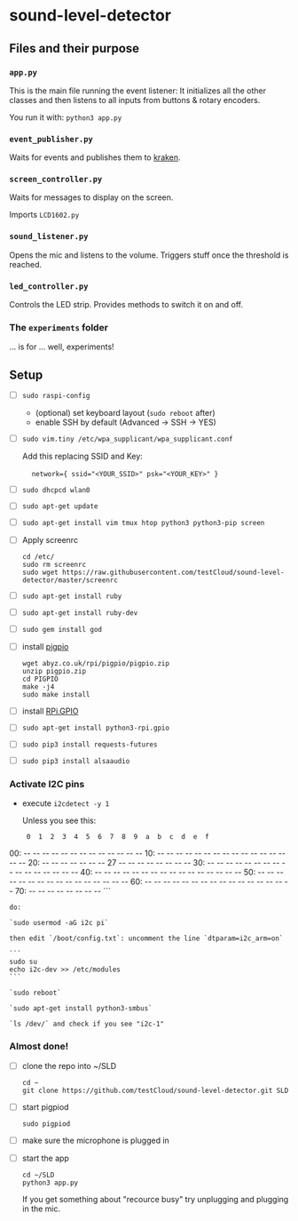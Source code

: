 # sound-level-detector

## Files and their purpose

### `app.py`

This is the main file running the event listener: It initializes all the other classes and then
listens to all inputs from buttons & rotary encoders.

You run it with: `python3 app.py`

### `event_publisher.py`

Waits for events and publishes them to [kraken](https://github.com/testCloud/kraken).

### `screen_controller.py`

Waits for messages to display on the screen.

Imports `LCD1602.py`

### `sound_listener.py`

Opens the mic and listens to the volume. Triggers stuff once the threshold is reached.

### `led_controller.py`

Controls the LED strip. Provides methods to switch it on and off.

### The `experiments` folder

... is for ... well, experiments!


## Setup

* [ ] `sudo raspi-config`

    - (optional) set keyboard layout (`sudo reboot` after)
    - enable SSH by default (Advanced -> SSH -> YES)

* [ ] `sudo vim.tiny /etc/wpa_supplicant/wpa_supplicant.conf`

    Add this replacing SSID and Key:

    ```
    network={
      ssid="<YOUR_SSID>"
      psk="<YOUR_KEY>"
    }
    ```

* [ ] `sudo dhcpcd wlan0`

* [ ] `sudo apt-get update`

* [ ] `sudo apt-get install vim tmux htop python3 python3-pip screen`

* [ ] Apply screenrc

    ```
    cd /etc/
    sudo rm screenrc
    sudo wget https://raw.githubusercontent.com/testCloud/sound-level-detector/master/screenrc
    ```
* [ ] `sudo apt-get install ruby`

* [ ] `sudo apt-get install ruby-dev`

* [ ] `sudo gem install god`

* [ ] install [pigpio](http://abyz.co.uk/rpi/pigpio/download.html)

    ```
    wget abyz.co.uk/rpi/pigpio/pigpio.zip
    unzip pigpio.zip
    cd PIGPIO
    make -j4
    sudo make install
    ```
* [ ] install [RPi.GPIO](https://pypi.python.org/pypi/RPi.GPIO)

* [ ] `sudo apt-get install python3-rpi.gpio`

* [ ] `sudo pip3 install requests-futures`

* [ ] `sudo pip3 install alsaaudio`

### Activate I2C pins

* execute `i2cdetect -y 1`

    Unless you see this:

    ```
     0  1  2  3  4  5  6  7  8  9  a  b  c  d  e  f
00:          -- -- -- -- -- -- -- -- -- -- -- -- --
10: -- -- -- -- -- -- -- -- -- -- -- -- -- -- -- --
20: -- -- -- -- -- -- -- 27 -- -- -- -- -- -- -- --
30: -- -- -- -- -- -- -- -- -- -- -- -- -- -- -- --
40: -- -- -- -- -- -- -- -- -- -- -- -- -- -- -- --
50: -- -- -- -- -- -- -- -- -- -- -- -- -- -- -- --
60: -- -- -- -- -- -- -- -- -- -- -- -- -- -- -- --
70: -- -- -- -- -- -- -- --
    ```

    do:

    `sudo usermod -aG i2c pi`

    then edit `/boot/config.txt`: uncomment the line `dtparam=i2c_arm=on`

    ```
    sudo su
    echo i2c-dev >> /etc/modules
    ```

    `sudo reboot`

    `sudo apt-get install python3-smbus`

    `ls /dev/` and check if you see "i2c-1"

### Almost done!

* [ ] clone the repo into ~/SLD

    ```
    cd ~
    git clone https://github.com/testCloud/sound-level-detector.git SLD
    ```

* [ ] start pigpiod

    `sudo pigpiod`

* [ ] make sure the microphone is plugged in

* [ ] start the app

    ```
    cd ~/SLD
    python3 app.py
    ```

    If you get something about "recource busy" try unplugging and plugging in the mic.
